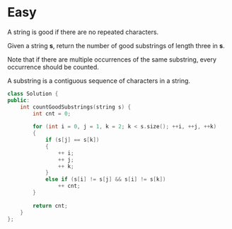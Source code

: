 # Easy

A string is good if there are no repeated characters.

Given a string **s​​​​​**, return the number of good substrings of length three in **s**​​​​​​.

Note that if there are multiple occurrences of the same substring, every occurrence should be counted.

A substring is a contiguous sequence of characters in a string.

```cpp
class Solution {
public:
    int countGoodSubstrings(string s) {
        int cnt = 0;
        
        for (int i = 0, j = 1, k = 2; k < s.size(); ++i, ++j, ++k)
        {
            if (s[j] == s[k])
            {
                ++ i;
                ++ j;
                ++ k;
            }
            else if (s[i] != s[j] && s[i] != s[k])
                ++ cnt;
        }
        
        return cnt;
    }
};
```
